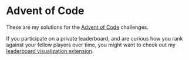 # Advent of Code

These are my solutions for the [Advent of Code](https://adventofcode.com) challenges.

If you participate on a private leaderboard, and are curious how you rank against your fellow players over time, you might want to check out my [leaderboard visualization extension](https://github.com/amochtar/aoc-ranking).
